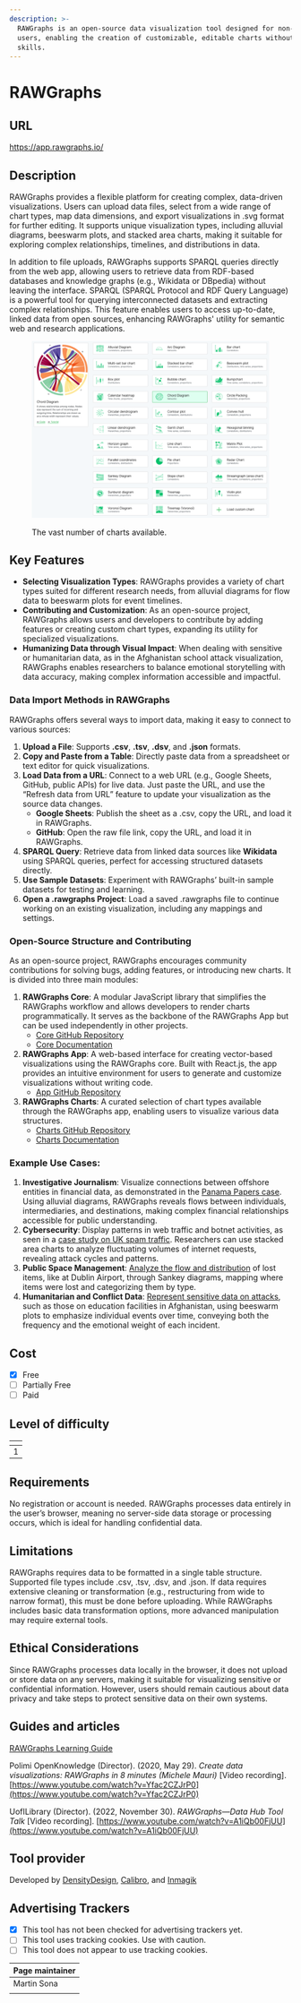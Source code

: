 ```yaml
---
description: >-
  RAWGraphs is an open-source data visualization tool designed for non-technical
  users, enabling the creation of customizable, editable charts without coding
  skills.
---
```


# RAWGraphs

## URL

https://app.rawgraphs.io/

## Description

RAWGraphs provides a flexible platform for creating complex, data-driven visualizations. Users can upload data files, select from a wide range of chart types, map data dimensions, and export visualizations in .svg format for further editing. It supports unique visualization types, including alluvial diagrams, beeswarm plots, and stacked area charts, making it suitable for exploring complex relationships, timelines, and distributions in data.

In addition to file uploads, RAWGraphs supports SPARQL queries directly from the web app, allowing users to retrieve data from RDF-based databases and knowledge graphs (e.g., Wikidata or DBpedia) without leaving the interface. SPARQL (SPARQL Protocol and RDF Query Language) is a powerful tool for querying interconnected datasets and extracting complex relationships. This feature enables users to access up-to-date, linked data from open sources, enhancing RAWGraphs' utility for semantic web and research applications.

<figure><img src=".gitbook/assets/image.png" alt=""><figcaption><p>The vast number of charts available.</p></figcaption></figure>

## Key Features

* **Selecting Visualization Types**: RAWGraphs provides a variety of chart types suited for different research needs, from alluvial diagrams for flow data to beeswarm plots for event timelines.
* **Contributing and Customization**: As an open-source project, RAWGraphs allows users and developers to contribute by adding features or creating custom chart types, expanding its utility for specialized visualizations.
* **Humanizing Data through Visual Impact**: When dealing with sensitive or humanitarian data, as in the Afghanistan school attack visualization, RAWGraphs enables researchers to balance emotional storytelling with data accuracy, making complex information accessible and impactful.

### **Data Import Methods in RAWGraphs**

RAWGraphs offers several ways to import data, making it easy to connect to various sources:

1. **Upload a File**: Supports **.csv**, **.tsv**, **.dsv**, and **.json** formats.
2. **Copy and Paste from a Table**: Directly paste data from a spreadsheet or text editor for quick visualizations.
3. **Load Data from a URL**: Connect to a web URL (e.g., Google Sheets, GitHub, public APIs) for live data. Just paste the URL, and use the “Refresh data from URL” feature to update your visualization as the source data changes.
   * **Google Sheets**: Publish the sheet as a .csv, copy the URL, and load it in RAWGraphs.
   * **GitHub**: Open the raw file link, copy the URL, and load it in RAWGraphs.
4. **SPARQL Query**: Retrieve data from linked data sources like **Wikidata** using SPARQL queries, perfect for accessing structured datasets directly.
5. **Use Sample Datasets**: Experiment with RAWGraphs’ built-in sample datasets for testing and learning.
6. **Open a .rawgraphs Project**: Load a saved .rawgraphs file to continue working on an existing visualization, including any mappings and settings.

### **Open-Source Structure and Contributing**

As an open-source project, RAWGraphs encourages community contributions for solving bugs, adding features, or introducing new charts. It is divided into three main modules:

1. **RAWGraphs Core**: A modular JavaScript library that simplifies the RAWGraphs workflow and allows developers to render charts programmatically. It serves as the backbone of the RAWGraphs App but can be used independently in other projects.
   * [Core GitHub Repository](https://github.com/rawgraphs/rawgraphs-core)
   * [Core Documentation](https://rawgraphs.github.io/rawgraphs-core/docs/)
2. **RAWGraphs App**: A web-based interface for creating vector-based visualizations using the RAWGraphs core. Built with React.js, the app provides an intuitive environment for users to generate and customize visualizations without writing code.
   * [App GitHub Repository](https://github.com/rawgraphs/rawgraphs-app)
3. **RAWGraphs Charts**: A curated selection of chart types available through the RAWGraphs app, enabling users to visualize various data structures.
   * [Charts GitHub Repository](https://github.com/rawgraphs/rawgraphs-charts)
   * [Charts Documentation](https://rawgraphs.github.io/rawgraphs-core/docs/chart-interface/)

### **Example Use Cases**:

1. **Investigative Journalism**: Visualize connections between offshore entities in financial data, as demonstrated in the [Panama Papers case](https://www.rawgraphs.io/gallery/the-belgians-in-the-panama-papers). Using alluvial diagrams, RAWGraphs reveals flows between individuals, intermediaries, and destinations, making complex financial relationships accessible for public understanding.
2. **Cybersecurity**: Display patterns in web traffic and botnet activities, as seen in a [case study on UK spam traffic](https://www.behance.net/gallery/37500391/WIRED-UK-The-Rise-and-Fall-of-the-UKs-Biggest-Spammer). Researchers can use stacked area charts to analyze fluctuating volumes of internet requests, revealing attack cycles and patterns.
3. **Public Space Management**: [Analyze the flow and distribution](https://www.rawgraphs.io/gallery/objects-left-behind) of lost items, like at Dublin Airport, through Sankey diagrams, mapping where items were lost and categorizing them by type.
4. **Humanitarian and Conflict Data**: [Represent sensitive data on attacks](https://www.rawgraphs.io/gallery/emergency-afghanistan20), such as those on education facilities in Afghanistan, using beeswarm plots to emphasize individual events over time, conveying both the frequency and the emotional weight of each incident.

## Cost

* [x] Free
* [ ] Partially Free
* [ ] Paid

## Level of difficulty

<table><thead><tr><th data-type="rating" data-max="5"></th></tr></thead><tbody><tr><td>1</td></tr></tbody></table>

## Requirements

No registration or account is needed. RAWGraphs processes data entirely in the user’s browser, meaning no server-side data storage or processing occurs, which is ideal for handling confidential data.

## Limitations

RAWGraphs requires data to be formatted in a single table structure. Supported file types include .csv, .tsv, .dsv, and .json. If data requires extensive cleaning or transformation (e.g., restructuring from wide to narrow format), this must be done before uploading. While RAWGraphs includes basic data transformation options, more advanced manipulation may require external tools.

## Ethical Considerations

Since RAWGraphs processes data locally in the browser, it does not upload or store data on any servers, making it suitable for visualizing sensitive or confidential information. However, users should remain cautious about data privacy and take steps to protect sensitive data on their own systems.

## Guides and articles

[RAWGraphs Learning Guide](https://www.rawgraphs.io/learning)

Polimi OpenKnowledge (Director). (2020, May 29). _Create data visualizations: RAWGraphs in 8 minutes (Michele Mauri)_ \[Video recording]. [https://www.youtube.com/watch?v=Yfac2CZJrP0](https://www.youtube.com/watch?v=Yfac2CZJrP0)

UofILibrary (Director). (2022, November 30). _RAWGraphs—Data Hub Tool Talk_ \[Video recording]. [https://www.youtube.com/watch?v=A1iQb00FjUU](https://www.youtube.com/watch?v=A1iQb00FjUU)

## Tool provider

Developed by [DensityDesign](http://densitydesign.org/), [Calibro](https://www.rawgraphs.io/gallery/emergency-afghanistan20), and [Inmagik](https://www.rawgraphs.io/gallery/emergency-afghanistan20)

## Advertising Trackers

* [x] This tool has not been checked for advertising trackers yet.
* [ ] This tool uses tracking cookies. Use with caution.
* [ ] This tool does not appear to use tracking cookies.

| Page maintainer |
| --------------- |
| Martin Sona     |
|                 |
